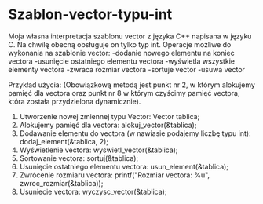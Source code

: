 # Szablon-vector-typu-int
Moja własna interpretacja szablonu vector z języka C++ napisana w języku C. Na chwilę obecną obsługuje on tylko typ int.
Operacje możliwe do wykonania na szablonie vector:
-dodanie nowego elementu na koniec vectora
-usunięcie ostatniego elementu vectora
-wyświetla wszystkie elementy vectora
-zwraca rozmiar vectora
-sortuje vector
-usuwa vector

Przykład użycia:
(Obowiązkową metodą jest punkt nr 2, w którym alokujemy pamięć dla vectora oraz punkt nr 8 w którym czyścimy pamięć vectora, która została przydzielona dynamicznie).
1. Utworzenie nowej zmiennej typu Vector:
	Vector tablica;
2. Alokujemy pamięć dla vectora:
	alokuj_vector(&tablica);
3. Dodawanie elementu do vectora (w nawiasie podajemy liczbę typu int):
	dodaj_element(&tablica, 2);
4. Wyświetlenie vectora:
	wyswietl_vector(&tablica);
5. Sortowanie vectora:
	sortuj(&tablica);
6. Usunięcie ostatniego elementu vectora:
	usun_element(&tablica);
7. Zwrócenie rozmiaru vectora:
	printf("Rozmiar vectora: %u", zwroc_rozmiar(&tablica));
8. Usuniecie vectora:
	wyczysc_vector(&tablica);
